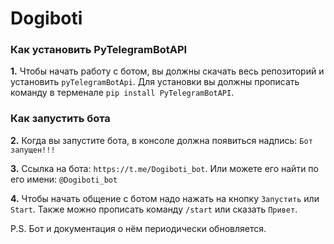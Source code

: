# Dogiboti

### Как установить PyTelegramBotAPI

**1.** Чтобы начать работу с ботом, вы должны скачать весь репозиторий и установить `pyTelegramBotApi`. Для установки вы должны прописать команду в терменале `pip install PyTelegramBotAPI`.
 
### Как запустить бота

**2.** Когда вы запустите бота, в консоле должна появиться надпись: `Бот запущен!!!` 

**3.** Ссылка на бота: `https://t.me/Dogiboti_bot`. Или можете его найти по его имени: `@Dogiboti_bot`

**4.** Чтобы начать общение с ботом надо нажать на кнопку `Запустить` или `Start`. Также можно прописать команду `/start` или сказать `Привет`.

P.S. Бот и документация о нём периодически обновляется.
